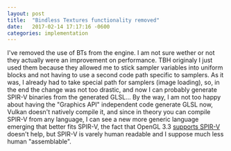 ```yaml
---
layout: post
title:  "Bindless Textures functionality removed"
date:   2017-02-14 17:17:16 -0600
categories: implementation
---
```


I've removed the use of BTs from the engine. I am not sure wether or not they actually were an improvement on performance. TBH originaly I just used them because they allowed me to stick sampler variables into uniform blocks and not having to use a second code path specific to samplers.
As it was, I already had to take special path for samplers (image loading), so, in the end the change was not too drastic, and now I can probably generate SPIR-V binaries from the generated GLSL...
By the way, I am not too happy about having the "Graphics API" independent code generate GLSL now,
Vulkan doesn't natively compile it, and since in theory you can compile SPIR-V from any language, I can see a new more generic language emerging that better fits SPIR-V, the fact that OpenGL 3.3 [supports SPIR-V](https://www.khronos.org/registry/OpenGL/extensions/ARB/ARB_gl_spirv.txt) doesn't help, but SPIR-V is varely human readable and I suppose much less human "assemblable".
